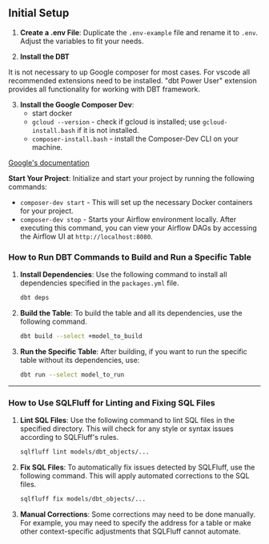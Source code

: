 ## Initial Setup

1. **Create a .env File**: Duplicate the `.env-example` file and rename it to `.env`. Adjust the variables to fit your needs.

2. **Install the DBT**

It is not necessary to up Google composer for most cases.
For vscode all recommended extensions need to be installed.
"dbt Power User" extension provides all functionality for working with DBT framework.


3. **Install the Google Composer Dev**:
   - start docker
   - `gcloud --version` - check if gcloud is installed; use `gcloud-install.bash` if it is not installed.
   - `composer-install.bash` - install the Composer-Dev CLI on your machine.

[Google's documentation](https://cloud.google.com/composer/docs/composer-2/run-local-airflow-environments)

 **Start Your Project**: Initialize and start your project by running the following commands: 
   - `composer-dev start` - This will set up the necessary Docker containers for your project.
   - `composer-dev stop` - Starts your Airflow environment locally. After executing this command, you can view your Airflow DAGs by accessing the Airflow UI at `http://localhost:8080`.

### How to Run DBT Commands to Build and Run a Specific Table

1. **Install Dependencies**:
   Use the following command to install all dependencies specified in the `packages.yml` file.
   ```sh
   dbt deps
   ```

2. **Build the Table**:
   To build the table and all its dependencies, use the following command. 
   ```sh
   dbt build --select +model_to_build
   ```

3. **Run the Specific Table**:
   After building, if you want to run the specific table without its dependencies, use:
   ```sh
   dbt run --select model_to_run
   ```
   
---
 
### How to Use SQLFluff for Linting and Fixing SQL Files

1. **Lint SQL Files**:
   Use the following command to lint SQL files in the specified directory. This will check for any style or syntax issues according to SQLFluff's rules.
   ```sh
   sqlfluff lint models/dbt_objects/...
   ```

2. **Fix SQL Files**:
   To automatically fix issues detected by SQLFluff, use the following command. This will apply automated corrections to the SQL files.
   ```sh
   sqlfluff fix models/dbt_objects/...
   ```

3. **Manual Corrections**:
   Some corrections may need to be done manually. For example, you may need to specify the address for a table or make other context-specific adjustments that SQLFluff cannot automate.

